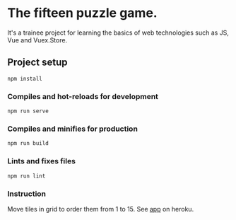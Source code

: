 # The fifteen puzzle game.

It's a trainee project for learning the basics of web technologies such as JS, Vue and Vuex.Store.

## Project setup
```
npm install
```

### Compiles and hot-reloads for development
```
npm run serve
```

### Compiles and minifies for production
```
npm run build
```

### Lints and fixes files
```
npm run lint
```

### Instruction

Move tiles in grid to order them from 1 to 15.
See [app](http://vue-fifteen.herokuapp.com) on heroku.
